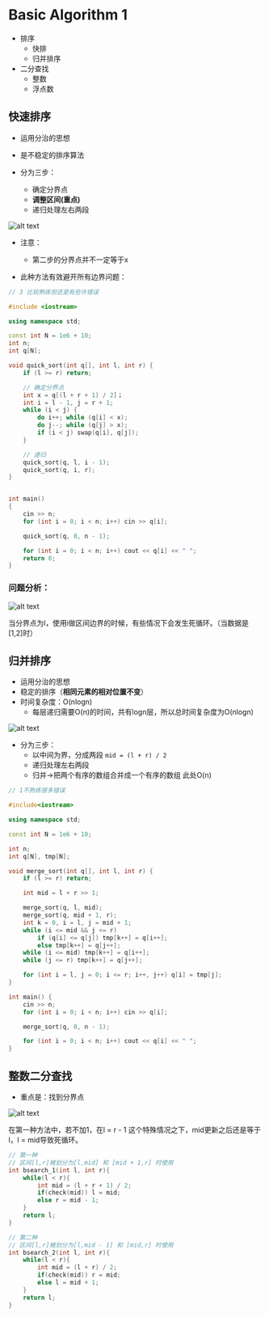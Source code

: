 # Basic Algorithm 1

- 排序
    - 快排
    - 归并排序
- 二分查找
    - 整数
    - 浮点数

## 快速排序

- 运用分治的思想
- 是不稳定的排序算法

- 分为三步：
    - 确定分界点
    - **调整区间(重点)**
    - 递归处理左右两段

![alt text](image2.png)

- 注意：
    - 第二步的分界点并不一定等于x


- 此种方法有效避开所有边界问题：
```C++
// 3 比较熟练但还是有些许错误

#include <iostream>

using namespace std;

const int N = 1e6 + 10;
int n;
int q[N];

void quick_sort(int q[], int l, int r) {
    if (l >= r) return;

    // 确定分界点
    int x = q[(l + r + 1) / 2]；
    int i = l - 1, j = r + 1;
    while (i < j) {
        do i++; while (q[i] < x);
        do j--; while (q[j] > x);
        if (i < j) swap(q[i], q[j]);
    }

    // 递归
    quick_sort(q, l, i - 1);
    quick_sort(q, i, r);
}


int main()
{
    cin >> n;
    for (int i = 0; i < n; i++) cin >> q[i];

    quick_sort(q, 0, n - 1);

    for (int i = 0; i < n; i++) cout << q[i] << " ";
    return 0;
}

```

### 问题分析：

![alt text](image.png)

当分界点为l，使用i做区间边界的时候，有些情况下会发生死循环。（当数据是[1,2]时）


## 归并排序

- 运用分治的思想
- 稳定的排序（**相同元素的相对位置不变**）
- 时间复杂度：O(nlogn)
    - 每层递归需要O(n)的时间，共有logn层，所以总时间复杂度为O(nlogn)

![alt text](image-1.png)

- 分为三步：
    - 以中间为界，分成两段 ```mid = (l + r) / 2```
    - 递归处理左右两段
    - 归并->把两个有序的数组合并成一个有序的数组 此处O(n)

```c++
// 1不熟练很多错误

#include<iostream>

using namespace std;

const int N = 1e6 + 10;

int n;
int q[N], tmp[N];

void merge_sort(int q[], int l, int r) {
    if (l >= r) return;

    int mid = l + r >> 1;

    merge_sort(q, l, mid);
    merge_sort(q, mid + 1, r);
    int k = 0, i = l, j = mid + 1;
    while (i <= mid && j <= r)
        if (q[i] <= q[j]) tmp[k++] = q[i++];
        else tmp[k++] = q[j++];
    while (i <= mid) tmp[k++] = q[i++];
    while (j <= r) tmp[k++] = q[j++];

    for (int i = l, j = 0; i <= r; i++, j++) q[i] = tmp[j];
}

int main() {
    cin >> n;
    for (int i = 0; i < n; i++) cin >> q[i];

    merge_sort(q, 0, n - 1);

    for (int i = 0; i < n; i++) cout << q[i] << " ";
}
```

## 整数二分查找

- 重点是：找到分界点

![alt text](image-2.png)

在第一种方法中，若不加1，在l = r - 1 这个特殊情况之下，mid更新之后还是等于l，l = mid导致死循环。

```c++
// 第一种
// 区间[l,r]被划分为[l,mid] 和 [mid + 1,r] 时使用
int bsearch_1(int l, int r){
    while(l < r){
        int mid = (l + r + 1) / 2;
        if(check(mid)) l = mid;
        else r = mid - 1;
    }
    return l;
}

// 第二种
// 区间[l,r]被划分为[l,mid - 1] 和 [mid,r] 时使用
int bsearch_2(int l, int r){
    while(l < r){
        int mid = (l + r) / 2;
        if(check(mid)) r = mid;
        else l = mid + 1;
    }
    return l;
}
```
